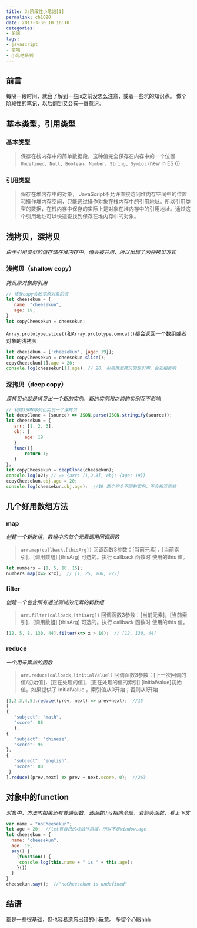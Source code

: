 ```yaml
---
title: Js阶段性小笔记[1]
permalink: ch1020
date: 2017-3-30 10:10:10
categories:
- 前端
tags:
- javascript
- 前端
- 小总结系列
---
```


## 前言
每隔一段时间，就会了解到一些js之前没怎么注意，或者一些坑的知识点。
做个阶段性的笔记，以后翻到又会有一番意识。

## 基本类型，引用类型
### 基本类型
 > 保存在栈内存中的简单数据段，这种值完全保存在内存中的一个位置
 > `Undefined`、`Null`、`Boolean`、`Number`、`String`、`Symbol` (new in ES 6)

### 引用类型
 > 保存在堆内存中的对象，
 > JavaScript不允许直接访问堆内存空间中的位置和操作堆内存空间，只能通过操作对象在栈内存中的引用地址。所以引用类型的数据，在栈内存中保存的实际上是对象在堆内存中的引用地址。通过这个引用地址可以快速查找到保存在堆内存中的对象。

## 浅拷贝，深拷贝
*由于引用类型的值存储在堆内存中，值会被共用，所以出现了两种拷贝方式*
### 浅拷贝（shallow copy）
*拷贝原对象的引用*
  
 ```javascript
// 修改copy会改变原对象的值
let cheesekun = {
	name: "cheesekun", 
	age: 19,
}
let copyCheesekun = cheesekun;
 ```
`Array.prototype.slice()`和`Array.prototype.concat()`都会返回一个数组或者对象的浅拷贝
 ```javascript
let cheesekun = ['cheesekun', {age: 19}];
let copyCheesekun = cheesekun.slice(); 
copyCheesekun[1].age = 20;
console.log(cheesekun[1].age); // 20, 引用类型拷贝的是引用，会互相影响
 ```
### 深拷贝（deep copy）
*深拷贝也就是拷贝出一个新的实例，新的实例和之前的实例互不影响*
  
 ```javascript
// 利用JSON序列化实现一个深拷贝
let deepClone = (source) => JSON.parse(JSON.stringify(source));
let cheesekun = {
	arr: [1, 2, 3],
	obj: {
    	age: 19
	},
	func(){
    	return 1;
	}
};
let copyCheesekun = deepClone(cheesekun);
console.log(o2); // => {arr: [1,2,3], obj: {age: 19}}
copyCheesekun.obj.age = 20;
console.log(cheesekun.obj.age);  //19 两个完全不同的实例，不会相互影响
 ```

## 几个好用数组方法
### map
*创建一个新数组，数组中的每个元素调用回调函数*
 > `arr.map(callback,[thisArg])`
 > 回调函数3参数：[当前元素]，[当前索引]，[调用数组]
 > [thisArg] 可选的。执行 callback 函数时 使用的this 值。
 
 ```javascript
let numbers = [1, 5, 10, 15];
numbers.map(x=> x*x);  // [1, 25, 100, 225]
 ```
### filter
*创建一个包含所有通过测试的元素的新数组*
 > `arr.filter(callback,[thisArg])`
 > 回调函数3参数：[当前元素]，[当前索引]，[调用数组]
 > [thisArg] 可选的。执行 callback 函数时 使用的this 值。
 
 ```javascript
[12, 5, 8, 130, 44].filter(x=> x > 10);  // [12, 130, 44]
 ```
### reduce
*一个用来累加的函数*
 > `arr.reduce(callback,[initialValue])`
 > 回调函数3参数：[上一次回调的值/初始值]，[正在处理的值]，[正在处理的值的索引]
 > [initialValue]初始值。如果提供了 initialValue ，索引值从0开始；否则从1开始
 
 ```javascript
[1,2,3,4,5].reduce((prev, next) => prev+next);  //15
[
 {
	"subject": "math",
	"score": 88
	},
 {
	"subject": "chinese",
	"score": 95
 },
 {
	"subject": "english",
	"score": 80
  }
].reduce((prev,next) => prev + next.score, 0);  //263
 ```

## 对象中的function
*对象中，方法内如果还有普通函数，该函数this指向全局，若箭头函数，看上下文*
```javascript
var name = "noCheesekun";
let age = 20;  //let有自己的块级作用域，所以不是window.age
let cheesekun = {
  name: "cheesekun",
  age: 19,
  say() {
    (function() {
     console.log(this.name + " is " + this.age); 
    }())
  }
}
cheesekun.say();  //"noCheesekun is undefined"
```

## 结语
都是一些很基础，但也容易遗忘出错的小玩意。
多留个心眼hhh